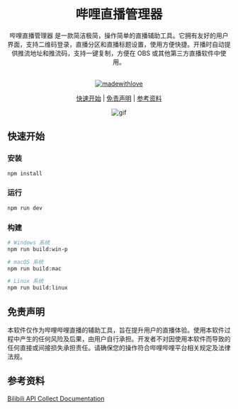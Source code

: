 <div align="center">
<h1> 哔哩直播管理器 </h1> 
哔哩直播管理器 是一款简洁极简，操作简单的直播辅助工具。它拥有友好的用户界面，支持二维码登录，直播分区和直播标题设置，使用方便快捷。开播时自动提供推流地址和推流码，支持一键复制，方便在 OBS 或其他第三方直播软件中使用。
<br><br>

[![madewithlove](https://img.shields.io/badge/made_with-❤-red?style=for-the-badge&labelColor=orange
)](https://github.com/Tianyu-00)

[快速开始](https://github.com/TianYu-00/Bilibili-Stream-Manager/edit/main/README.md#%E5%BF%AB%E9%80%9F%E5%BC%80%E5%A7%8B) | [免责声明](https://github.com/TianYu-00/Bilibili-Stream-Manager/edit/main/README.md#%E5%BF%AB%E9%80%9F%E5%BC%80%E5%A7%8B) | [参考资料](https://github.com/TianYu-00/Bilibili-Stream-Manager/edit/main/README.md#%E5%8F%82%E8%80%83%E8%B5%84%E6%96%99)

![gif](https://github.com/user-attachments/assets/724ac9b5-aa76-444f-a211-3ea4ac292acd)
</div>

## 快速开始
### 安装
```bash
npm install
```

### 运行
```bash
npm run dev
```

### 构建
```bash
# Windows 系统
npm run build:win-p

# macOS 系统
npm run build:mac

# Linux 系统
npm run build:linux
```

## 免责声明
本软件仅作为哔哩哔哩直播的辅助工具，旨在提升用户的直播体验。使用本软件过程中产生的任何风险及后果，由用户自行承担。开发者不对因使用本软件而导致的任何直接或间接损失承担责任。请确保您的操作符合哔哩哔哩平台相关规定及法律法规。

## 参考资料
[Bilibili API Collect Documentation](https://socialsisteryi.github.io/bilibili-API-collect/)
